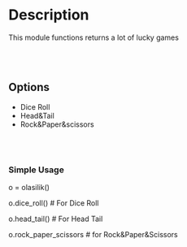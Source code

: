 <div>
<h1>Description</h1>
<p>This module functions returns a lot of lucky games</p>
</div>
<div><br><br>
<h2>Options</h2>
<ul>
<li>Dice Roll</li>
<li>Head&Tail</li>
<li>Rock&Paper&scissors</li>
  </ul>
</div><br><br>

<div>
<h3>Simple Usage</h3>
<p>o = olasilik()</p>
<p>o.dice_roll() # For Dice Roll</p>
<p>o.head_tail() # For Head Tail</p>
<p>o.rock_paper_scissors # for Rock&Paper&Scissors</p>
  </div>
